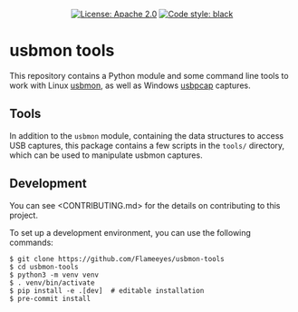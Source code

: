 <!--
SPDX-FileCopyrightText: 2019 The usbmon-tools Authors

SPDX-License-Identifier: Apache-2.0
-->

<p align="center">
<a href="https://opensource.org/licenses/Apache-2.0"><img alt="License: Apache 2.0" src="https://img.shields.io/badge/license-Apache%202.0-green"></a>
<a href="https://github.com/psf/black"><img alt="Code style: black" src="https://img.shields.io/badge/code%20style-black-000000.svg"></a>
</p>

# usbmon tools

This repository contains a Python module and some command line tools to work
with Linux [usbmon](https://www.kernel.org/doc/Documentation/usb/usbmon.txt), as
well as Windows [usbpcap](https://desowin.org/usbpcap) captures.

## Tools

In addition to the `usbmon` module, containing the data structures to access USB
captures, this package contains a few scripts in the `tools/` directory, which
can be used to manipulate usbmon captures.

## Development

You can see <CONTRIBUTING.md> for the details on contributing to this project.

To set up a development environment, you can use the following commands:

```shell
$ git clone https://github.com/Flameeyes/usbmon-tools
$ cd usbmon-tools
$ python3 -m venv venv
$ . venv/bin/activate
$ pip install -e .[dev]  # editable installation
$ pre-commit install
```
